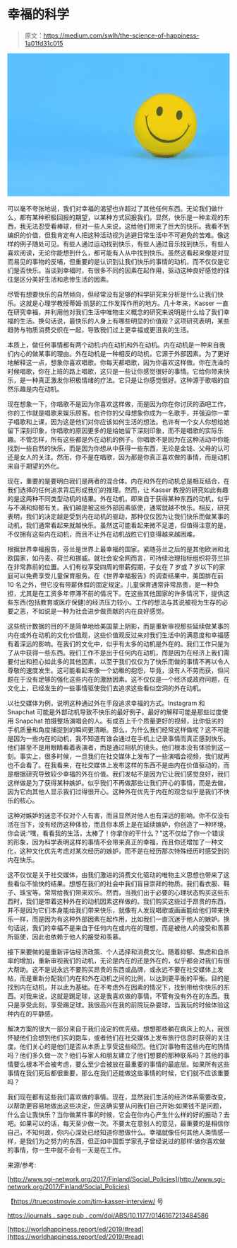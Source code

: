 # 幸福的科学

> 原文：<https://medium.com/swlh/the-science-of-happiness-1a01fd31c015>

![](img/7dd2dd89642047add3a40d9d29aa9b53.png)

可以毫不夸张地说，我们对幸福的渴望也许超过了其他任何东西。无论我们做什么，都有某种积极回报的期望，以某种方式回报我们。显然，快乐是一种主观的东西，我无法忍受看棒球，但对一些人来说，这给他们带来了巨大的快乐。我看不到编织的价值，但我肯定有人把这种活动视为逃避日常生活中不可避免的苦难。像这样的例子随处可见。有些人通过运动找到快乐，有些人通过音乐找到快乐，有些人喜欢阅读，无论你能想到什么，都可能有人从中找到快乐。虽然这看起来像是对显而易见的事物的反哺，但重要的是认识到让我们快乐的事情的动机，而不仅仅是它们是否快乐。当谈到幸福时，有很多不同的因素在起作用，驱动这种良好感觉的往往是区分美好生活和悲惨生活的因素。

尽管有想要快乐的自然倾向，但经常没有足够的科学研究来分析是什么让我们快乐。这就是心理学教授蒂姆·凯瑟的工作发挥作用的地方。几十年来，Kasser 一直在研究幸福，并利用他对我们生活中唯物主义概念的研究来说明是什么给了我们幸福的生活。换句话说，最快乐的人身上有哪些明显的价值观？这项研究表明，某些趋势与物质消费交织在一起，导致我们过上更幸福或更沮丧的生活。

本质上，做任何事情都有两个动机:内在动机和外在动机。内在动机是一种来自我们内心的做某事的理由。外在动机是一种相反的动机，它源于外部因素。为了更好地解释这一点，想象你喜欢唱歌。你每天都唱歌，因为你喜欢这样做。你在洗澡的时候唱歌，你在上班的路上唱歌，这只是一些让你感觉很好的事情。它给你带来快乐，是一种真正激发你积极情绪的疗法。它只是让你感觉很好。这种源于歌唱的自然乐趣是内在动机。

现在想象一下，你唱歌不是因为你喜欢这样做，而是因为你在你讨厌的酒吧工作，你的工作就是唱歌来娱乐顾客。也许你的父母想象你成为一名歌手，并强迫你一辈子唱歌和上课，因为这是他们对你应该如何生活的想法。也许有一个女人你想给她留下深刻印象，你唱歌的原因更多的是给她留下深刻印象，而不是唱歌的实际乐趣。不管怎样，所有这些都是外在动机的例子。你唱歌不是因为在这种活动中你能找到一些自然的快乐，而是因为你想从中获得一些东西，无论是金钱、父母的认可还是女人的关注。然而，你不是在唱歌，因为那是你真正喜欢做的事情，而是动机来自于期望的外化。

现在，重要的是要明白我们是两者的混合体。内在和外在的动机总是相互结合，在我们选择的任何追求背后形成我们的推理。然而，让 Kasser 教授的研究如此有趣的是这两种不同类型动机的结果。外在动机，即来自于获得某种东西的动机，似乎与不满和抑郁有关。我们越是被这些外部因素驱使，通常就越不快乐。相反，研究表明，我们的决定越是受到内在动机的驱动，那种仅仅因为让我们快乐而做某事的动机，我们通常看起来就越快乐。虽然这可能看起来微不足道，但值得注意的是，不仅拥有这些内在动机，而且不让外在动机战胜它们变得越来越困难。

根据世界幸福报告，芬兰是世界上最幸福的国家。紧随芬兰之后的是其他欧洲和北欧国家，如丹麦、荷兰和挪威。就社会安全网而言，可持续治理指标组织将芬兰排在非常靠前的位置。人们有权享受四周的带薪假期，子女在 7 岁或 7 岁以下的家庭可以免费享受儿童保育服务。在《世界幸福报告》的调查结果中，美国排在前 10 名之外，但它没有带薪休假的固定规定。儿童保育通常非常昂贵，是一种负担，尤其是在工资多年停滞不前的情况下。在这些其他国家的许多情况下，提供这些东西(包括教育或医疗保健)的经济压力较小。工作的想法与其说被视为生存的必要之恶，不如说是一种为社会进步做贡献的内在良好感觉。

这些统计数据的目的不是简单地给美国蒙上阴影，而是重新审视那些延续做某事的内在或外在动机的文化价值观，这些价值观反过来对我们生活中的满意度和幸福感有着深远的影响。在我们的文化中，似乎有太多的动机是外在的。我们工作只是为了从中获得一些东西。我们工作不是出于任何内在动机，而是因为在经济上我们需要付出和担心如此多的其他因素，以至于我们仅仅为了快乐而做的事情不再以令人尊敬的速度发生。这可能看起来像一个幼稚的抱怨，毕竟，没有人不劳而获，但问题在于没有足够的强化这些内在的激励因素。这不仅仅是一个经济或政府问题，在文化上，已经发生的一些事情驱使我们去追求这些看似空洞的外在动机。

以社交媒体为例，说明这种通过外在手段追求幸福的方式。Instagram 和 Snapchat 可能是外部动机导致不快乐的最好例子。最好的解释可能是那些过度使用 Snapchat 拍摄整场演唱会的人。有成百上千个质量更好的视频，比你低劣的手机质量和角度捕捉到的瞬间更清晰。那么，为什么我们经常这样做呢？这不可能是因为一些内在的动机，我不知道有谁会通过在手机上记录事情而真正感到快乐。他们甚至不是用眼睛看着表演者，而是通过相机的镜头。他们根本没有体验到这一刻。事实上，很多时候，一旦我们在社交媒体上发布了一些演唱会视频，我们就再也不会看了。在我看来，在社交媒体上发布这样的东西不是由内在价值驱动的，而是根据研究导致较少幸福的外在价值。我们发帖不是因为它让我们感觉良好，我们这样做是为了获得某种嫉妒。似乎我们不再做那些让我们开心的事情，而是去做，因为它向其他人显示我们过得很开心。这种外在优先于内在的观念似乎是我们不快乐的核心。

这种对嫉妒的迷恋不仅对个人有害，而且显然对他人也有深远的影响。你不仅没有活在当下，没有经历这种体验，而且你本质上是在延续嫉妒，你创造了一种环境，你会说:“嘿，看看我的生活，太棒了！你拿你的干什么？”这不仅给了你一个错误的形象，因为科学表明这样的事情不会带来真正的幸福，而且你还增加了一种文化，这种文化优先考虑对某次经历的嫉妒，而不是在经历那次特殊经历时感受到的内在快乐。

这不仅仅是关于社交媒体，由我们激进的消费文化驱动的唯物主义思想也带来了这些看似不愉快的结果。想想在我们的社会中我们盲目崇拜的物质。我们看衣服、鞋子、珠宝等。常常给我们带来欢乐。然而，当我们出于必要的心理状态购买这些东西时，我们是带着这种外在的动机因素这样做的。我们购买这些过于昂贵的东西，并不是因为它们本身能给我们带来快乐，就像有人发现唱歌或画画能给他们带来快乐一样，而是因为有这种外部因素在起作用，比如我们一直沉迷于他人的嫉妒。换句话说，我们的幸福不是来自于任何内在或内在的理想，而是被他人的接受和羡慕所驱使，因此也依赖于他人的接受和羡慕。

接下来要做的是重新评估经济政策、个人选择和消费文化。随着抑郁、焦虑和自杀率的增加，重新审视我们的动机，无论是内在的还是外在的，似乎都会对我们有很大帮助。这不是说永远不要购买昂贵的东西或品牌，或永远不要在社交媒体上发帖，而是重新分配我们内在和外在动机之间的比例，以达到更平衡的平衡。目的是找到内在动机，并以此为基础。在不考虑外在因素的情况下，找到带给你快乐的东西。对我来说，这就是踢足球，这是我喜欢做的事情，不管有没有外在的东西。我只是享受此刻，享受踢足球。我很高兴在我的前院玩杂耍球，当我玩的时候体验这种内在的平静感。

解决方案的很大一部分来自于我们设定的优先级。想想那些躺在病床上的人，我很怀疑他们会想到他们买的跑车，或者他们在社交媒体上发布旅行信息时获得的关注度。他们关心的是他们是否从本质上享受这些经历。他们对事物有这些内在的热情吗？他们多久做一次？他们与家人和朋友建立了他们想要的那种联系吗？其他的事情要么根本不会被考虑，要么至少会被放在最重要的事情的最底层。如果所有这些事情在我们死后都很重要，那么在我们还能做这些事情的时候，它们就不应该重要吗？

我们现在都有这些我们喜欢做的事情。现在，显然我们生活的经济体系需要改变，以帮助更容易地做出这些决定，但这确实要从问我们自己开始:如果钱不是问题，什么会让我快乐？当你做某件事的时候，它会在你内心产生什么样的好的振动？去吧。如果可以的话，每天至少做一次。不要太在意别人的意见，最重要的是相信你自己，不知何故，你内心深处已经知道你想做什么。幸福就像任何其他人类情感一样，是我们为之努力的东西，但正如中国哲学家孔子曾经说过的那样:做你喜欢做的事情，你一生中就不会有一天是在工作。

来源/参考:

[http://www.sgi-network.org/2017/Finland/Social_Policies](http://www.sgi-network.org/2017/Finland/Social_Policies)

【https://truecostmovie.com/tim-kasser-interview/ 号

[https://journals . sage pub . com/doi/ABS/10.1177/0146167213484586](https://journals.sagepub.com/doi/abs/10.1177/0146167213484586)

[https://worldhappiness.report/ed/2019/#read](https://worldhappiness.report/ed/2019/#read)